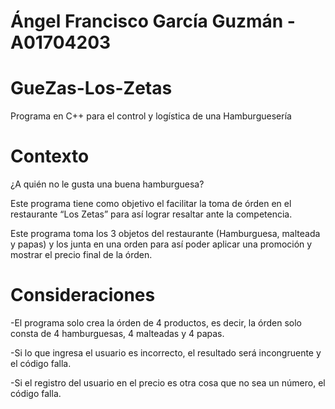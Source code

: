# Ángel Francisco García Guzmán - A01704203

# GueZas-Los-Zetas
Programa en C++ para el control y logística de una Hamburguesería


# Contexto
¿A quién no le gusta una buena hamburguesa?

Este programa tiene como objetivo el facilitar la toma de órden en el restaurante “Los Zetas” para así lograr resaltar ante la competencia.

Este programa toma los 3 objetos del restaurante (Hamburguesa, malteada y papas) y los junta en una orden para así poder aplicar una promoción y mostrar el precio final de la órden. 

# Consideraciones

-El programa solo crea la órden de 4 productos, es decir, la órden solo consta de 4 hamburguesas, 4 malteadas y 4 papas.

-Si lo que ingresa el usuario es incorrecto, el resultado será incongruente y el código falla.

-Si el registro del usuario en el precio es otra cosa que no sea un número, el código falla. 
